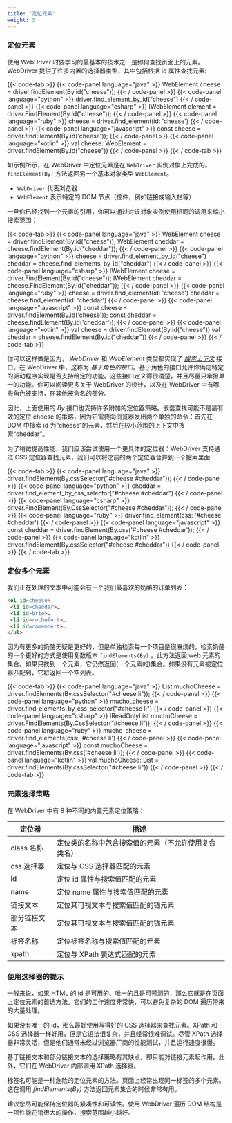 ```yaml
---
title: "定位元素"
weight: 3
---
```


### 定位元素

使用 WebDriver 时要学习的最基本的技术之一是如何查找页面上的元素。
WebDriver 提供了许多内置的选择器类型，其中包括根据 id 属性查找元素:

{{< code-tab >}}
  {{< code-panel language="java" >}}
WebElement cheese = driver.findElement(By.id("cheese"));
  {{< / code-panel >}}
  {{< code-panel language="python" >}}
driver.find_element_by_id("cheese")
  {{< / code-panel >}}
  {{< code-panel language="csharp" >}}
IWebElement element = driver.FindElement(By.Id("cheese"));
  {{< / code-panel >}}
  {{< code-panel language="ruby" >}}
cheese = driver.find_element(id: 'cheese')
  {{< / code-panel >}}
  {{< code-panel language="javascript" >}}
const cheese = driver.findElement(By.id('cheese'));
  {{< / code-panel >}}
  {{< code-panel language="kotlin" >}}
val cheese: WebElement = driver.findElement(By.id("cheese"))
  {{< / code-panel >}}
{{< / code-tab >}}

如示例所示，在 WebDriver 中定位元素是在 `WebDriver` 实例对象上完成的。
 `findElement(By)` 方法返回另一个基本对象类型 `WebElement`。

* `WebDriver` 代表浏览器
* `WebElement` 表示特定的 DOM 节点（控件，例如链接或输入栏等）

一旦你已经找到一个元素的引用，你可以通过对该对象实例使用相同的调用来缩小搜索范围：

{{< code-tab >}}
  {{< code-panel language="java" >}}
WebElement cheese = driver.findElement(By.id("cheese"));
WebElement cheddar = cheese.findElement(By.id("cheddar"));
  {{< / code-panel >}}
  {{< code-panel language="python" >}}
cheese = driver.find_element_by_id("cheese")
cheddar = cheese.find_elements_by_id("cheddar")
  {{< / code-panel >}}
  {{< code-panel language="csharp" >}}
IWebElement cheese = driver.FindElement(By.Id("cheese"));
IWebElement cheddar = cheese.FindElement(By.Id("cheddar"));
  {{< / code-panel >}}
  {{< code-panel language="ruby" >}}
cheese = driver.find_element(id: 'cheese')
cheddar = cheese.find_element(id: 'cheddar')
  {{< / code-panel >}}
  {{< code-panel language="javascript" >}}
const cheese = driver.findElement(By.id('cheese'));
const cheddar = cheese.findElement(By.id('cheddar'));
  {{< / code-panel >}}
  {{< code-panel language="kotlin" >}}
val cheese = driver.findElement(By.id("cheese"))
val cheddar = cheese.findElement(By.id("cheddar"))
  {{< / code-panel >}}
{{< / code-tab >}}

你可以这样做是因为， _WebDriver_ 和 _WebElement_ 类型都实现了 [_搜索上下文_](//seleniumhq.github.io/selenium/docs/api/java/org/openqa/selenium/SearchContext.html) 接口。在 WebDriver 中，这称为 _基于角色的接口_。基于角色的接口允许你确定特定的驱动程序实现是否支持给定的功能。这些接口定义得很清楚，并且尽量只承担单一的功能。你可以阅读更多关于 WebDriver 的设计，以及在 WebDriver 中有哪些角色被支持，在[其他被命名的部分](#)。
<!-- TODO: A new section needs to be created for the above.-->

因此，上面使用的 _By_ 接口也支持许多附加的定位器策略。嵌套查找可能不是最有效的定位 cheese 的策略，因为它需要向浏览器发出两个单独的命令：首先在 DOM 中搜索 id 为“cheese”的元素，然后在较小范围的上下文中搜索“cheddar”。

为了稍微提高性能，我们应该尝试使用一个更具体的定位器：WebDriver 支持通过 CSS 定位器查找元素，我们可以将之前的两个定位器合并到一个搜索里面:

{{< code-tab >}}
  {{< code-panel language="java" >}}
driver.findElement(By.cssSelector("#cheese #cheddar"));
  {{< / code-panel >}}
  {{< code-panel language="python" >}}
cheddar = driver.find_element_by_css_selector("#cheese #cheddar")
  {{< / code-panel >}}
  {{< code-panel language="csharp" >}}
driver.FindElement(By.CssSelector("#cheese #cheddar"));
  {{< / code-panel >}}
  {{< code-panel language="ruby" >}}
driver.find_element(css: '#cheese #cheddar')
  {{< / code-panel >}}
  {{< code-panel language="javascript" >}}
const cheddar = driver.findElement(By.css('#cheese #cheddar'));
  {{< / code-panel >}}
  {{< code-panel language="kotlin" >}}
driver.findElement(By.cssSelector("#cheese #cheddar"))
  {{< / code-panel >}}
{{< / code-tab >}}

### 定位多个元素

我们正在处理的文本中可能会有一个我们最喜欢的奶酪的订单列表：

```html
<ol id=cheese>
 <li id=cheddar>…
 <li id=brie>…
 <li id=rochefort>…
 <li id=camembert>…
</ul>
```

因为有更多的奶酪无疑是更好的，但是单独检索每一个项目是很麻烦的，检索奶酪的一个更好的方式是使用复数版本 `findElements(By)` 。此方法返回 web 元素的集合。如果只找到一个元素，它仍然返回(一个元素的)集合。如果没有元素被定位器匹配到，它将返回一个空列表。

{{< code-tab >}}
  {{< code-panel language="java" >}}
List<WebElement> muchoCheese = driver.findElements(By.cssSelector("#cheese li"));
  {{< / code-panel >}}
  {{< code-panel language="python" >}}
mucho_cheese = driver.find_elements_by_css_selector("#cheese li")
  {{< / code-panel >}}
  {{< code-panel language="csharp" >}}
IReadOnlyList<IWebElement> muchoCheese = driver.FindElements(By.CssSelector(“#cheese li”));
  {{< / code-panel >}}
  {{< code-panel language="ruby" >}}
mucho_cheese = driver.find_elements(css: '#cheese li')
  {{< / code-panel >}}
  {{< code-panel language="javascript" >}}
const muchoCheese = driver.findElements(By.css('#cheese li'));
  {{< / code-panel >}}
  {{< code-panel language="kotlin" >}}
val muchoCheese: List<WebElement>  = driver.findElements(By.cssSelector("#cheese li"))
  {{< / code-panel >}}
{{< / code-tab >}}

### 元素选择策略

在 WebDriver 中有 8 种不同的内置元素定位策略：

| 定位器 | 描述 |
| -------- | ---------- |
| class 名称 | 定位类的名称中包含搜索值的元素（不允许使用复合类名） |
| css 选择器 | 定位与 CSS 选择器匹配的元素 |
| id | 定位 id 属性与搜索值匹配的元素 |
| name | 定位 name 属性与搜索值匹配的元素 |
| 链接文本| 定位其可视文本与搜索值匹配的锚元素 |
| 部分链接文本 | 定位其可视文本与搜索值匹配的锚元素 |
| 标签名称 | 定位标签名称与搜索值匹配的元素 |
| xpath | 定位与 XPath 表达式匹配的元素 |

### 使用选择器的提示

一般来说，如果 HTML 的 id 是可用的、唯一的且是可预测的，那么它就是在页面上定位元素的首选方法。它们的工作速度非常快，可以避免复杂的 DOM 遍历带来的大量处理。

如果没有唯一的 id，那么最好使用写得好的 CSS 选择器来查找元素。XPath 和 CSS 选择器一样好用，但是它语法很复杂，并且经常很难调试。尽管 XPath 选择器非常灵活，但是他们通常未经过浏览器厂商的性能测试，并且运行速度很慢。

基于链接文本和部分链接文本的选择策略有其缺点，即只能对链接元素起作用。此外，它们在 WebDriver 内部调用 XPath 选择器。

标签名可能是一种危险的定位元素的方法。页面上经常出现同一标签的多个元素。这在调用 _findElements(By)_ 方法返回元素集合的时候非常有用。

建议您尽可能保持定位器的紧凑性和可读性。使用 WebDriver 遍历 DOM 结构是一项性能花销很大的操作，搜索范围越小越好。
